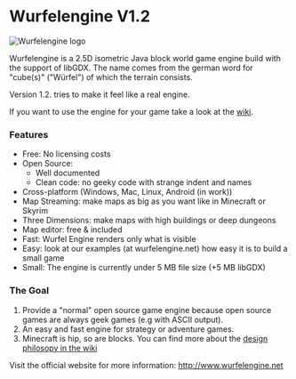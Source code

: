 Wurfelengine V1.2
============
![Wurfelengine logo](http://wurfelengine.net/images/logo_medium.png)

Wurfelengine is a 2.5D isometric Java block world game engine build with the support of libGDX.
The name comes from the german word for "cube(s)" ("Würfel") of which the terrain consists.

Version 1.2. tries to make it feel like a real engine.

If you want to use the engine for your game take a look at the [wiki](https://github.com/Cbeed/Wurfel-Engine/wiki).


### Features
* Free: No licensing costs
* Open Source:
	* Well documented
	* Clean code: no geeky code with strange indent and names
* Cross-platform (Windows, Mac, Linux, Android (in work))
* Map Streaming: make maps as big as you want like in Minecraft or Skyrim
* Three Dimensions: make maps with high buildings or deep dungeons
* Map editor: free & included
* Fast: Wurfel Engine renders only what is visible 
* Easy: look at our examples (at wurfelengine.net) how easy it is to build a small game
* Small: The engine is currently under 5 MB file size (+5 MB libGDX)

### The Goal
1. Provide a "normal" open source game engine because open source games are always geek games (e.g with ASCII output).
2. An easy and fast engine for strategy or adventure games.
3. Minecraft is hip, so are blocks.
You can find more about the [design philosopy in the wiki](https://github.com/Cbeed/Wurfel-Engine/wiki/Philosophy)

Visit the official website for more information:
http://www.wurfelengine.net

